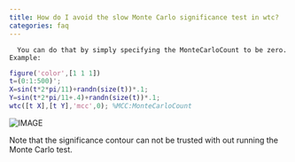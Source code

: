 ```yaml
---
title: How do I avoid the slow Monte Carlo significance test in wtc?
categories: faq
---
```

      You can do that by simply specifying the MonteCarloCount to be zero. Example:

```matlab
figure('color',[1 1 1])
t=(0:1:500)';
X=sin(t*2*pi/11)+randn(size(t))*.1;
Y=sin(t*2*pi/11+.4)+randn(size(t))*.1;
wtc([t X],[t Y],'mcc',0); %MCC:MonteCarloCount
```

![IMAGE](images/no_monte_carlo_01.png)

Note that the significance contour can not be trusted with out running the Monte Carlo test.

